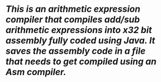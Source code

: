 # *This is an arithmetic expression compiler that compiles add/sub arithmetic expressions into x32 bit assembly fully coded using Java. It saves the assembly code in a file that needs to get compiled using an Asm compiler.* 
